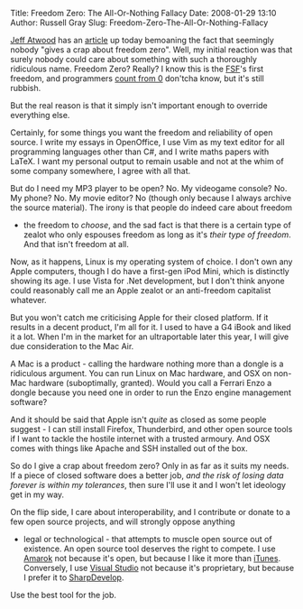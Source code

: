 Title: Freedom Zero: The All-Or-Nothing Fallacy
Date: 2008-01-29 13:10
Author: Russell Gray
Slug: Freedom-Zero-The-All-Or-Nothing-Fallacy

[Jeff Atwood](http://www.codinghorror.com/blog/) has an
[article](http://www.codinghorror.com/blog/archives/001044.html) up
today bemoaning the fact that seemingly nobody "gives a crap about
freedom zero". Well, my initial reaction was that surely nobody could
care about something with such a thoroughly ridiculous name. Freedom
Zero? Really? I know this is the
[FSF](http://www.gnu.org/philosophy/free-sw.html)'s first freedom, and
programmers [count from
0](http://en.wikipedia.org/wiki/0_(number)#Numbering_from_1_or_0.3F...)
don'tcha know, but it's still rubbish.

But the real reason is that it simply isn't important enough to override
everything else.

Certainly, for some things you want the freedom and reliability of open
source. I write my essays in OpenOffice, I use Vim as my text editor for
all programming languages other than C#, and I write maths papers with
LaTeX. I want my personal output to remain usable and not at the whim of
some company somewhere, I agree with all that.

But do I need my MP3 player to be open? No. My videogame console? No. My
phone? No. My movie editor? No (though only because I always archive the
source material). The irony is that people do indeed care about freedom
- the freedom to *choose*, and the sad fact is that there is a certain
type of zealot who only espouses freedom as long as it's *their type of
freedom*. And that isn't freedom at all.

Now, as it happens, Linux is my operating system of choice. I don't own
any Apple computers, though I do have a first-gen iPod Mini, which is
distinctly showing its age. I use Vista for .Net development, but I
don't think anyone could reasonably call me an Apple zealot or an
anti-freedom capitalist whatever.

But you won't catch me criticising Apple for their closed platform. If
it results in a decent product, I'm all for it. I used to have a G4
iBook and liked it a lot. When I'm in the market for an ultraportable
later this year, I will give due consideration to the Mac Air.

A Mac is a product - calling the hardware nothing more than a dongle is
a ridiculous argument. You can run Linux on Mac hardware, and OSX on
non-Mac hardware (suboptimally, granted). Would you call a Ferrari Enzo
a dongle because you need one in order to run the Enzo engine management
software?

And it should be said that Apple isn't *quite* as closed as some people
suggest - I can still install Firefox, Thunderbird, and other open
source tools if I want to tackle the hostile internet with a trusted
armoury. And OSX comes with things like Apache and SSH installed out of
the box.

So do I give a crap about freedom zero? Only in as far as it suits my
needs. If a piece of closed software does a better job, *and the risk of
losing data forever is within my tolerances*, then sure I'll use it and
I won't let ideology get in my way.

On the flip side, I care about interoperability, and I contribute or
donate to a few open source projects, and will strongly oppose anything
- legal or technological - that attempts to muscle open source out of
existence. An open source tool deserves the right to compete. I use
[Amarok](http://amarok.kde.org/) not because it's open, but because I
like it more than [iTunes](http://www.apple.com/itunes/). Conversely, I
use [Visual Studio](http://msdn.microsoft.com/vstudio/) not because it's
proprietary, but because I prefer it to
[SharpDevelop](http://www.icsharpcode.net/OpenSource/SD/).

Use the best tool for the job.
